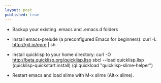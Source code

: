 ```yaml
---
layout: post
published: true
---
```


- Backup your existing .emacs and .emacs.d folders

- Install emacs-prelude (a preconfigured Emacs for beginners):
	curl -L http://git.io/epre | sh
    
- Install quicklisp to your home directory:
	curl -O http://beta.quicklisp.org/quicklisp.lisp
    sbcl --load quicklisp.lisp
    (quicklisp-quickstart:install)
    (ql:quickload "quicklisp-slime-helper")

- Restart emacs and load slime with M-x slime (Alt-x slime).